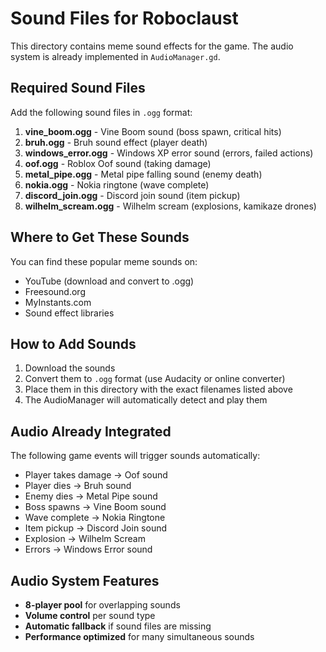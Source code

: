 # Sound Files for Roboclaust

This directory contains meme sound effects for the game. The audio system is already implemented in `AudioManager.gd`.

## Required Sound Files

Add the following sound files in `.ogg` format:

1. **vine_boom.ogg** - Vine Boom sound (boss spawn, critical hits)
2. **bruh.ogg** - Bruh sound effect (player death)
3. **windows_error.ogg** - Windows XP error sound (errors, failed actions)
4. **oof.ogg** - Roblox Oof sound (taking damage)
5. **metal_pipe.ogg** - Metal pipe falling sound (enemy death)
6. **nokia.ogg** - Nokia ringtone (wave complete)
7. **discord_join.ogg** - Discord join sound (item pickup)
8. **wilhelm_scream.ogg** - Wilhelm scream (explosions, kamikaze drones)

## Where to Get These Sounds

You can find these popular meme sounds on:
- YouTube (download and convert to .ogg)
- Freesound.org
- MyInstants.com
- Sound effect libraries

## How to Add Sounds

1. Download the sounds
2. Convert them to `.ogg` format (use Audacity or online converter)
3. Place them in this directory with the exact filenames listed above
4. The AudioManager will automatically detect and play them

## Audio Already Integrated

The following game events will trigger sounds automatically:

- Player takes damage → Oof sound
- Player dies → Bruh sound
- Enemy dies → Metal Pipe sound
- Boss spawns → Vine Boom sound
- Wave complete → Nokia Ringtone
- Item pickup → Discord Join sound
- Explosion → Wilhelm Scream
- Errors → Windows Error sound

## Audio System Features

- **8-player pool** for overlapping sounds
- **Volume control** per sound type
- **Automatic fallback** if sound files are missing
- **Performance optimized** for many simultaneous sounds
